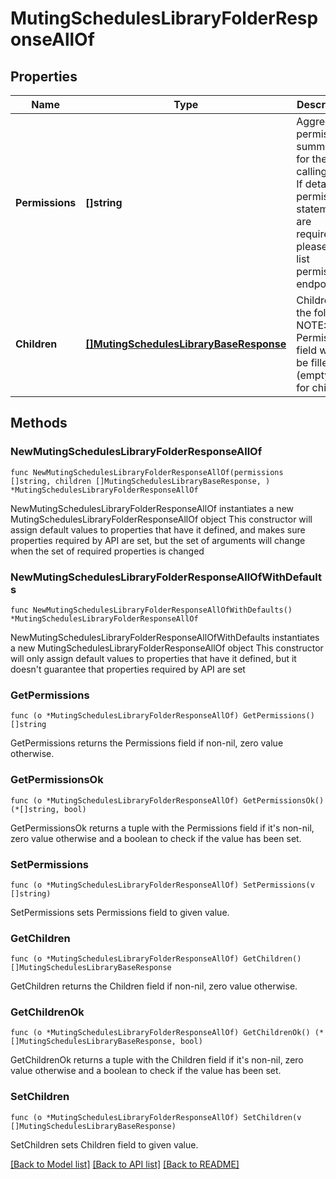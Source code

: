 # MutingSchedulesLibraryFolderResponseAllOf

## Properties

Name | Type | Description | Notes
------------ | ------------- | ------------- | -------------
**Permissions** | **[]string** | Aggregated permission summary for the calling user. If detailed permission statements are required, please call list permissions endpoint. | 
**Children** | [**[]MutingSchedulesLibraryBaseResponse**](MutingSchedulesLibraryBaseResponse.md) | Children of the folder. NOTE: Permissions field will not be filled (empty list) for children. | 

## Methods

### NewMutingSchedulesLibraryFolderResponseAllOf

`func NewMutingSchedulesLibraryFolderResponseAllOf(permissions []string, children []MutingSchedulesLibraryBaseResponse, ) *MutingSchedulesLibraryFolderResponseAllOf`

NewMutingSchedulesLibraryFolderResponseAllOf instantiates a new MutingSchedulesLibraryFolderResponseAllOf object
This constructor will assign default values to properties that have it defined,
and makes sure properties required by API are set, but the set of arguments
will change when the set of required properties is changed

### NewMutingSchedulesLibraryFolderResponseAllOfWithDefaults

`func NewMutingSchedulesLibraryFolderResponseAllOfWithDefaults() *MutingSchedulesLibraryFolderResponseAllOf`

NewMutingSchedulesLibraryFolderResponseAllOfWithDefaults instantiates a new MutingSchedulesLibraryFolderResponseAllOf object
This constructor will only assign default values to properties that have it defined,
but it doesn't guarantee that properties required by API are set

### GetPermissions

`func (o *MutingSchedulesLibraryFolderResponseAllOf) GetPermissions() []string`

GetPermissions returns the Permissions field if non-nil, zero value otherwise.

### GetPermissionsOk

`func (o *MutingSchedulesLibraryFolderResponseAllOf) GetPermissionsOk() (*[]string, bool)`

GetPermissionsOk returns a tuple with the Permissions field if it's non-nil, zero value otherwise
and a boolean to check if the value has been set.

### SetPermissions

`func (o *MutingSchedulesLibraryFolderResponseAllOf) SetPermissions(v []string)`

SetPermissions sets Permissions field to given value.


### GetChildren

`func (o *MutingSchedulesLibraryFolderResponseAllOf) GetChildren() []MutingSchedulesLibraryBaseResponse`

GetChildren returns the Children field if non-nil, zero value otherwise.

### GetChildrenOk

`func (o *MutingSchedulesLibraryFolderResponseAllOf) GetChildrenOk() (*[]MutingSchedulesLibraryBaseResponse, bool)`

GetChildrenOk returns a tuple with the Children field if it's non-nil, zero value otherwise
and a boolean to check if the value has been set.

### SetChildren

`func (o *MutingSchedulesLibraryFolderResponseAllOf) SetChildren(v []MutingSchedulesLibraryBaseResponse)`

SetChildren sets Children field to given value.



[[Back to Model list]](../README.md#documentation-for-models) [[Back to API list]](../README.md#documentation-for-api-endpoints) [[Back to README]](../README.md)


